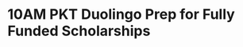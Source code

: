 # 10AM PKT Duolingo Prep for Fully Funded Scholarships

<!-- - ## Week 1

   1. [Day 1](https://www.facebook.com/iCodeguru/videos/949272660069837)
   2. [Day 2]()
   3. [Day 3]()
   4. [Day 4]()
   5. [Day 5]() -->

<!-- - ## Week 

   1. [Day 1]()
   2. [Day 2]()
   3. [Day 3]()
   4. [Day 4]()
   5. [Day 5]() -->